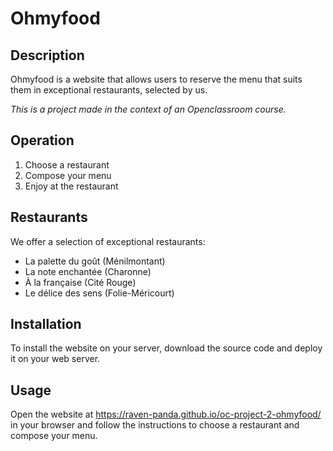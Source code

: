 # Ohmyfood

## Description

Ohmyfood is a website that allows users to reserve the menu that suits them in exceptional restaurants, selected by us.

*This is a project made in the context of an Openclassroom course.*

## Operation

1. Choose a restaurant
2. Compose your menu
3. Enjoy at the restaurant

## Restaurants

We offer a selection of exceptional restaurants:

- La palette du goût (Ménilmontant)
- La note enchantée (Charonne)
- À la française (Cité Rouge)
- Le délice des sens (Folie-Méricourt)

## Installation

To install the website on your server, download the source code and deploy it on your web server.

## Usage

Open the website at https://raven-panda.github.io/oc-project-2-ohmyfood/ in your browser and follow the instructions to choose a restaurant and compose your menu.